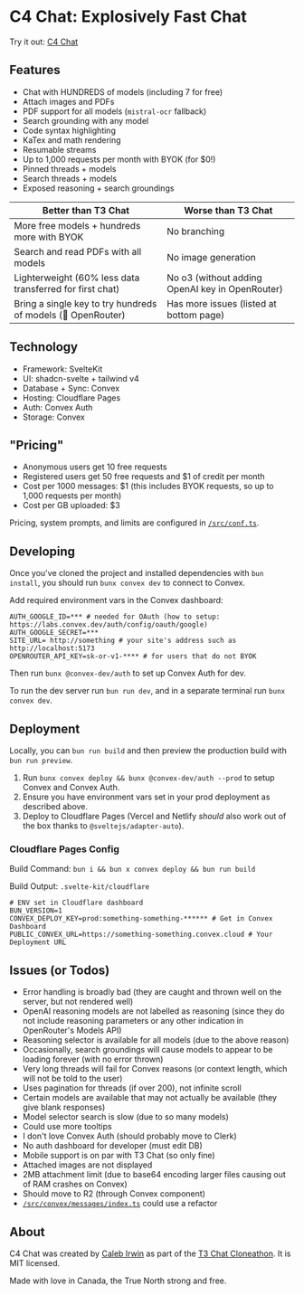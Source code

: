 # C4 Chat: Explosively Fast Chat

Try it out: [C4 Chat](https://c4-chat.calebirwin.ca/chat)

## Features

- Chat with HUNDREDS of models (including 7 for free)
- Attach images and PDFs
- PDF support for all models (`mistral-ocr` fallback)
- Search grounding with any model
- Code syntax highlighting
- KaTex and math rendering
- Resumable streams
- Up to 1,000 requests per month with BYOK (for $0!)
- Pinned threads + models
- Search threads + models
- Exposed reasoning + search groundings

| Better than T3 Chat | Worse than T3 Chat |
|----------|----------|
| More free models + hundreds more with BYOK   | No branching     | 
| Search and read PDFs with all models | No image generation     |
| Lighterweight (60% less data transferred for first chat)    | No o3 (without adding OpenAI key in OpenRouter)     |
| Bring a single key to try hundreds of models (🎉 OpenRouter)   | Has more issues (listed at bottom page)     |

## Technology

- Framework: SvelteKit
- UI: shadcn-svelte + tailwind v4
- Database + Sync: Convex
- Hosting: Cloudflare Pages
- Auth: Convex Auth
- Storage: Convex

## "Pricing"

- Anonymous users get 10 free requests
- Registered users get 50 free requests and $1 of credit per month
- Cost per 1000 messages: $1 (this includes BYOK requests, so up to 1,000 requests per month)
- Cost per GB uploaded: $3

Pricing, system prompts, and limits are configured in [`/src/conf.ts`](/src/conf.ts).

## Developing

Once you've cloned the project and installed dependencies with `bun install`, you should run `bunx convex dev` to connect to Convex.

Add required environment vars in the Convex dashboard:
```env
AUTH_GOOGLE_ID=*** # needed for OAuth (how to setup: https://labs.convex.dev/auth/config/oauth/google)
AUTH_GOOGLE_SECRET=***
SITE_URL= http://something # your site's address such as http://localhost:5173
OPENROUTER_API_KEY=sk-or-v1-**** # for users that do not BYOK
```

Then run `bunx @convex-dev/auth` to set up Convex Auth for dev.

To run the dev server run `bun run dev`, and in a separate terminal run `bunx convex dev`.

## Deployment

Locally, you can `bun run build` and then preview the production build with `bun run preview`.

1. Run `bunx convex deploy && bunx @convex-dev/auth --prod` to setup Convex and Convex Auth.
2. Ensure you have environment vars set in your prod deployment as described above.
3. Deploy to Cloudflare Pages (Vercel and Netlify _should_ also work out of the box thanks to `@sveltejs/adapter-auto`).

### Cloudflare Pages Config

Build Command: `bun i && bun x convex deploy && bun run build`

Build Output: `.svelte-kit/cloudflare`

```env
# ENV set in Cloudflare dashboard
BUN_VERSION=1
CONVEX_DEPLOY_KEY=prod:something-something-****** # Get in Convex Dashboard
PUBLIC_CONVEX_URL=https://something-something.convex.cloud # Your Deployment URL
```



## Issues (or Todos)

- Error handling is broadly bad (they are caught and thrown well on the server, but not rendered well)
- OpenAI reasoning models are not labelled as reasoning (since they do not include reasoning parameters or any other indication in OpenRouter's Models API)
- Reasoning selector is available for all models (due to the above reason)
- Occasionally, search groundings will cause models to appear to be loading forever (with no error thrown)
- Very long threads will fail for Convex reasons (or context length, which will not be told to the user)
- Uses pagination for threads (if over 200), not infinite scroll
- Certain models are available that may not actually be available (they give blank responses)
- Model selector search is slow (due to so many models)
- Could use more tooltips
- I don't love Convex Auth (should probably move to Clerk)
- No auth dashboard for developer (must edit DB)
- Mobile support is on par with T3 Chat (so only fine)
- Attached images are not displayed
- 2MB attachment limit (due to base64 encoding larger files causing out of RAM crashes on Convex)
- Should move to R2 (through Convex component)
- [`/src/convex/messages/index.ts`](/src/convex/messages/index.ts) could use a refactor

## About

C4 Chat was created by [Caleb Irwin](https://calebirwin.ca/) as part of the [T3 Chat Cloneathon](https://cloneathon.t3.chat/register). It is MIT licensed.

Made with love in Canada, the True North strong and free.
